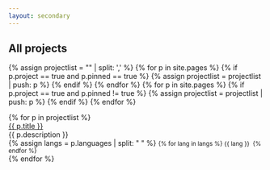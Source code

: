 ```yaml
---
layout: secondary
---
```


## All projects

{% assign projectlist = "" | split: ',' %}
{% for p in site.pages %}
	{% if p.project == true and p.pinned == true %}
		{% assign projectlist = projectlist | push: p %}
	{% endif %}
{% endfor %}
{% for p in site.pages %}
	{% if p.project == true and p.pinned != true %}
		{% assign projectlist = projectlist | push: p %}
	{% endif %}
{% endfor %}
<div class="project-item-wrapper">
{% for p in projectlist %}
	<div class="project-item">
		<a href="{{ p.url }}">{{ p.title }}</a><br/>
		<venue>{{ p.description }}</venue><br/>
		{% assign langs = p.languages | split: " " %}
		<small>
		{% for lang in langs %}
			<span class="language-dot {{ lang | downcase }}-dot"></span> {{ lang }}&nbsp;
		{% endfor %}
		</small><br/>
	</div>
{% endfor %}
</div>
<p/>
